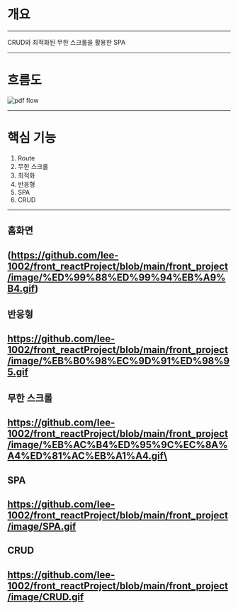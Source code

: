 # 개요
----
CRUD와 최적화된 무한 스크롤을 활용한 SPA

----

# 흐름도

![pdf flow](https://github.com/user-attachments/assets/89377a1d-38be-4015-9837-4a331067fe46)

----

# 핵심 기능
1. Route
2. 무한 스크롤
3. 최적화
4. 반응형
5. SPA
6. CRUD
----

## 홈화면
(https://github.com/lee-1002/front_reactProject/blob/main/front_project/image/%ED%99%88%ED%99%94%EB%A9%B4.gif)
----
## 반응형
https://github.com/lee-1002/front_reactProject/blob/main/front_project/image/%EB%B0%98%EC%9D%91%ED%98%95.gif
----
## 무한 스크롤
https://github.com/lee-1002/front_reactProject/blob/main/front_project/image/%EB%AC%B4%ED%95%9C%EC%8A%A4%ED%81%AC%EB%A1%A4.gif\
----
## SPA
https://github.com/lee-1002/front_reactProject/blob/main/front_project/image/SPA.gif
----
## CRUD
https://github.com/lee-1002/front_reactProject/blob/main/front_project/image/CRUD.gif
----

